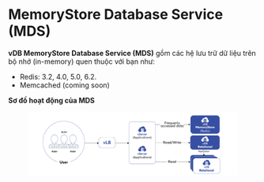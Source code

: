 # MemoryStore Database Service (MDS)

**vDB MemoryStore Database Service (MDS)** gồm các hệ lưu trữ dữ liệu trên bộ nhớ (in-memory) quen thuộc với bạn như:

* Redis: 3.2, 4.0, 5.0, 6.2.
* Memcached (coming soon)

**Sơ đồ hoạt động của MDS**

<figure><img src="../../.gitbook/assets/image (8) (1) (1).png" alt=""><figcaption></figcaption></figure>

